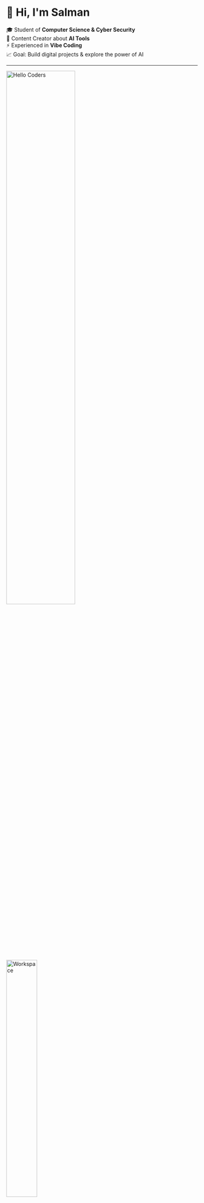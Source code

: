 # 👋 Hi, I'm Salman  

🎓 Student of **Computer Science & Cyber Security**  
🤖 Content Creator about **AI Tools**  
⚡ Experienced in **Vibe Coding**  
📈 Goal: Build digital projects & explore the power of AI  

---

<img src="https://github.com/SP-XD/SP-XD/blob/main/images/hellocoders_rounded.gif?raw=true" alt="Hello Coders" width="60%"/>  
<br>  
<img src="https://github.com/SP-XD/SP-XD/blob/main/images/dev-working_rounded.gif?raw=true" alt="Workspace"  width="40%"/>  

---


